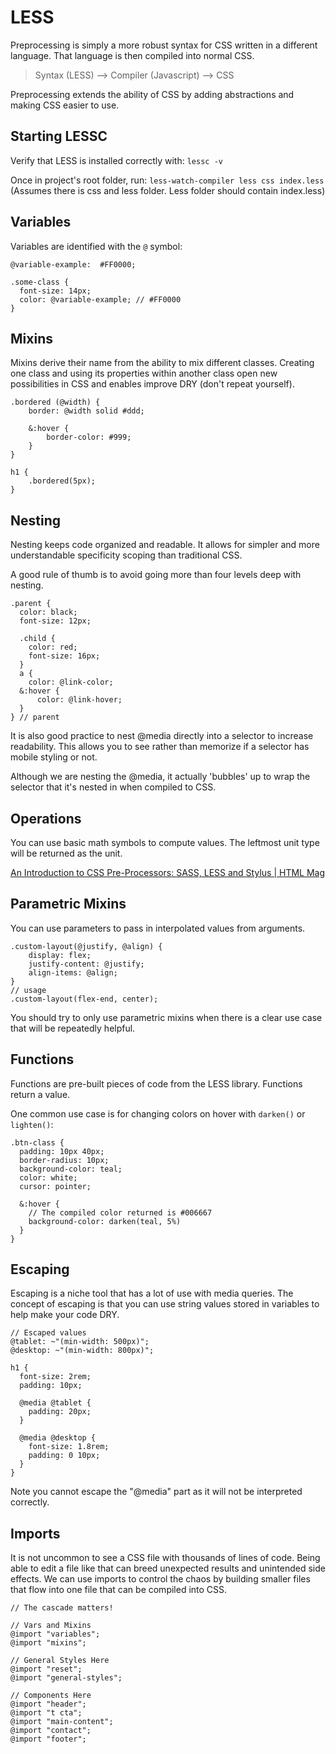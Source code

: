 # LESS

Preprocessing is simply a more robust syntax for CSS written in a different language. That language is then compiled into normal CSS. 

> Syntax (LESS) —> Compiler (Javascript) —> CSS

Preprocessing extends the ability of CSS by adding abstractions and making CSS easier to use. 

## Starting LESSC

Verify that LESS is installed correctly with: `lessc -v` 

Once in project's root folder, run: `less-watch-compiler less css index.less` (Assumes there is css and less folder. Less folder should contain index.less)

## Variables

Variables are identified with the `@` symbol:

```less
@variable-example:  #FF0000;

.some-class {
  font-size: 14px;
  color: @variable-example; // #FF0000
}
```

## Mixins

Mixins derive their name from the ability to mix different classes. Creating one class and using its properties within another class open new possibilities in CSS and enables improve DRY (don't repeat yourself). 

```less
.bordered (@width) {
    border: @width solid #ddd;

    &:hover {
        border-color: #999;
    }
}

h1 {
    .bordered(5px);
}
```

## Nesting

Nesting keeps code organized and readable. It allows for simpler and more understandable specificity scoping than traditional CSS. 

A good rule of thumb is to avoid going more than four levels deep with nesting. 

```less
.parent {
  color: black;
  font-size: 12px;

  .child {
    color: red;
    font-size: 16px;
  } 
  a {
    color: @link-color;
  &:hover {
      color: @link-hover;
  } 
} // parent
```

It is also good practice to nest @media directly into a selector to increase readability. This allows you to see rather than memorize if a selector has mobile styling or not. 

Although we are nesting the @media, it actually 'bubbles' up to wrap the selector that it's nested in when compiled to CSS. 

## Operations

You can use basic math symbols to compute values. The leftmost unit type will be returned as the unit. 

[An Introduction to CSS Pre-Processors: SASS, LESS and Stylus | HTML Mag](https://htmlmag.com/article/an-introduction-to-css-preprocessors-sass-less-stylus)

## Parametric Mixins

You can use parameters to pass in interpolated values from arguments. 

```less
.custom-layout(@justify, @align) {
	display: flex;
	justify-content: @justify;
	align-items: @align;
}
// usage
.custom-layout(flex-end, center);
```

You should try to only use parametric mixins when there is a clear use case that will be repeatedly helpful. 

## Functions

Functions are pre-built pieces of code from the LESS library. Functions return a value.

One common use case is for changing colors on hover with `darken()` or `lighten()`: 

```less
.btn-class {
  padding: 10px 40px;
  border-radius: 10px;
  background-color: teal;
  color: white;
  cursor: pointer;

  &:hover {
	// The compiled color returned is #006667 
    background-color: darken(teal, 5%)
  }
}
```

## Escaping

Escaping is a niche tool that has a lot of use with media queries. The concept of escaping is that you can use string values stored in variables to help make your code DRY. 

```less
// Escaped values
@tablet: ~"(min-width: 500px)";
@desktop: ~"(min-width: 800px)";

h1 {
  font-size: 2rem;
  padding: 10px;

  @media @tablet {
    padding: 20px;
  }

  @media @desktop {
    font-size: 1.8rem;
    padding: 0 10px;
  }
}
```

Note you cannot escape the "@media" part as it will not be interpreted correctly. 

## Imports

It is not uncommon to see a CSS file with thousands of lines of code. Being able to edit a file like that can breed unexpected results and unintended side effects. We can use imports to control the chaos by building smaller files that flow into one file that can be compiled into CSS.

```less
// The cascade matters!

// Vars and Mixins
@import "variables";
@import "mixins";

// General Styles Here
@import "reset";
@import "general-styles";

// Components Here
@import "header";
@import "t cta";
@import "main-content";
@import "contact";
@import "footer";
```